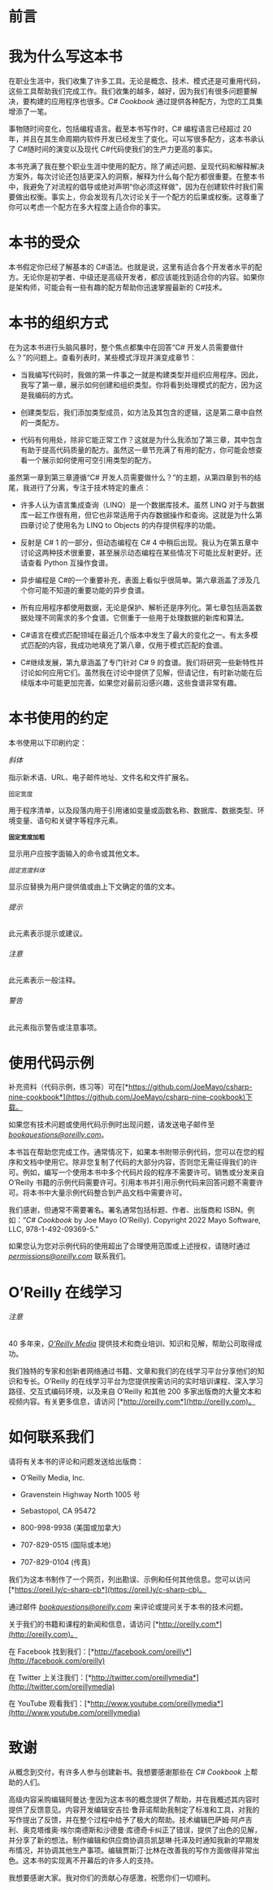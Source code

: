 # 前言

# 我为什么写这本书

在职业生涯中，我们收集了许多工具。无论是概念、技术、模式还是可重用代码，这些工具帮助我们完成工作。我们收集的越多，越好，因为我们有很多问题要解决，要构建的应用程序也很多。*C# Cookbook* 通过提供各种配方，为您的工具集增添了一笔。

事物随时间变化，包括编程语言。截至本书写作时，C# 编程语言已经超过 20 年，并且在其生命周期内软件开发已经发生了变化。可以写很多配方，这本书承认了 C#随时间的演变以及现代 C#代码使我们的生产力更高的事实。

本书充满了我在整个职业生涯中使用的配方。除了阐述问题、呈现代码和解释解决方案外，每次讨论还包括更深入的洞察，解释为什么每个配方都很重要。在整本书中，我避免了对流程的倡导或绝对声明“你必须这样做”，因为在创建软件时我们需要做出权衡。事实上，你会发现有几次讨论关于一个配方的后果或权衡。这尊重了你可以考虑一个配方在多大程度上适合你的事实。

# 本书的受众

本书假定你已经了解基本的 C#语法。也就是说，这里有适合各个开发者水平的配方。无论你是初学者、中级还是高级开发者，都应该能找到适合你的内容。如果你是架构师，可能会有一些有趣的配方帮助你迅速掌握最新的 C#技术。

# 本书的组织方式

在为这本书进行头脑风暴时，整个焦点都集中在回答“C# 开发人员需要做什么？”的问题上。查看列表时，某些模式浮现并演变成章节：

+   当我编写代码时，我做的第一件事之一就是构建类型并组织应用程序。因此，我写了第一章，展示如何创建和组织类型。你将看到处理模式的配方，因为这是我编码的方式。

+   创建类型后，我们添加类型成员，如方法及其包含的逻辑，这是第二章中自然的一类配方。

+   代码有何用处，除非它能正常工作？这就是为什么我添加了第三章，其中包含有助于提高代码质量的配方。虽然这一章节充满了有用的配方，你可能会想查看一个展示如何使用可空引用类型的配方。

虽然第一章到第三章遵循“C# 开发人员需要做什么？”的主题，从第四章到书的结尾，我进行了分离，专注于技术特定的重点：

+   许多人认为语言集成查询（LINQ）是一个数据库技术。虽然 LINQ 对于与数据库一起工作很有用，但它也非常适用于内存数据操作和查询。这就是为什么第四章讨论了使用名为 LINQ to Objects 的内存提供程序的功能。

+   反射是 C# 1 的一部分，但动态编程在 C# 4 中稍后出现。我认为在第五章中讨论这两种技术很重要，甚至展示动态编程在某些情况下可能比反射更好。还请查看 Python 互操作食谱。

+   异步编程是 C#的一个重要补充，表面上看似乎很简单。第六章涵盖了涉及几个你可能不知道的重要功能的异步食谱。

+   所有应用程序都使用数据，无论是保护、解析还是序列化。第七章包括涵盖数据处理不同需求的多个食谱。它侧重于一些用于处理数据的新库和算法。

+   C#语言在模式匹配领域在最近几个版本中发生了最大的变化之一。有太多模式匹配的内容，我成功地填充了第八章，仅用于模式匹配的食谱。

+   C#继续发展，第九章涵盖了专门针对 C# 9 的食谱。我们将研究一些新特性并讨论如何应用它们。虽然我在讨论中提供了见解，但请记住，有时新功能在后续版本中可能更加完善。如果您对最前沿感兴趣，这些食谱非常有趣。

# 本书使用的约定

本书使用以下印刷约定：

*斜体*

指示新术语、URL、电子邮件地址、文件名和文件扩展名。

`固定宽度`

用于程序清单，以及段落内用于引用诸如变量或函数名称、数据库、数据类型、环境变量、语句和关键字等程序元素。

**`固定宽度加粗`**

显示用户应按字面输入的命令或其他文本。

*`固定宽度斜体`*

显示应替换为用户提供值或由上下文确定的值的文本。

###### 提示

此元素表示提示或建议。

###### 注意

此元素表示一般注释。

###### 警告

此元素指示警告或注意事项。

# 使用代码示例

补充资料（代码示例，练习等）可在[*https://github.com/JoeMayo/csharp-nine-cookbook*](https://github.com/JoeMayo/csharp-nine-cookbook)下载。

如果您有技术问题或使用代码示例时出现问题，请发送电子邮件至*bookquestions@oreilly.com*。

本书旨在帮助您完成工作。通常情况下，如果本书附带示例代码，您可以在您的程序和文档中使用它。除非您复制了代码的大部分内容，否则您无需征得我们的许可。例如，编写一个使用本书中多个代码片段的程序不需要许可。销售或分发来自 O’Reilly 书籍的示例代码需要许可。引用本书并引用示例代码来回答问题不需要许可。将本书中大量示例代码整合到产品文档中需要许可。

我们感谢，但通常不需要署名。署名通常包括标题、作者、出版商和 ISBN。例如：“*C# Cookbook* by Joe Mayo (O’Reilly). Copyright 2022 Mayo Software, LLC, 978-1-492-09369-5.”

如果您认为您对示例代码的使用超出了合理使用范围或上述授权，请随时通过 *permissions@oreilly.com* 联系我们。

# O’Reilly 在线学习

###### 注意

40 多年来，[*O’Reilly Media*](http://oreilly.com) 提供技术和商业培训、知识和见解，帮助公司取得成功。

我们独特的专家和创新者网络通过书籍、文章和我们的在线学习平台分享他们的知识和专长。O’Reilly 的在线学习平台为您提供按需访问的实时培训课程、深入学习路径、交互式编码环境，以及来自 O’Reilly 和其他 200 多家出版商的大量文本和视频内容。有关更多信息，请访问 [*http://oreilly.com*](http://oreilly.com)。

# 如何联系我们

请将有关本书的评论和问题发送给出版商：

+   O’Reilly Media, Inc.

+   Gravenstein Highway North 1005 号

+   Sebastopol, CA 95472

+   800-998-9938 (美国或加拿大)

+   707-829-0515 (国际或本地)

+   707-829-0104 (传真)

我们为这本书制作了一个网页，列出勘误、示例和任何其他信息。您可以访问 [*https://oreil.ly/c-sharp-cb*](https://oreil.ly/c-sharp-cb)。

通过邮件 *bookquestions@oreilly.com* 来评论或提问关于本书的技术问题。

关于我们的书籍和课程的新闻和信息，请访问 [*http://oreilly.com*](http://oreilly.com)。

在 Facebook 找到我们：[*http://facebook.com/oreilly*](http://facebook.com/oreilly)

在 Twitter 上关注我们：[*http://twitter.com/oreillymedia*](http://twitter.com/oreillymedia)

在 YouTube 观看我们：[*http://www.youtube.com/oreillymedia*](http://www.youtube.com/oreillymedia)

# 致谢

从概念到交付，有许多人参与创建新书。我想要感谢那些在 *C# Cookbook* 上帮助的人们。

高级内容采购编辑阿曼达·奎因为这本书的概念提供了帮助，并在我概述其内容时提供了反馈意见。内容开发编辑安吉拉·鲁菲诺帮助我制定了标准和工具，对我的写作提出了反馈，并在整个过程中给予了极大的帮助。技术编辑巴萨姆·阿卢吉利、奥克塔维奥·埃尔南德斯和沙德曼·库德奇卡纠正了错误，提供了出色的见解，并分享了新的想法。制作编辑和供应商协调员凯瑟琳·托泽及时通知我新的早期发布情况，并协调其他生产事项。编辑贾斯汀·比林在改善我的写作方面做得非常出色。这本书的实现离不开幕后的许多人的支持。

我想要感谢大家。我对你们的贡献心存感激，祝愿你们一切顺利。

